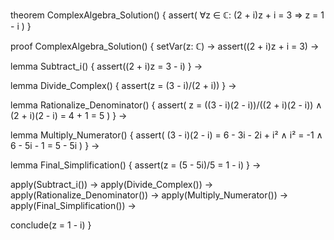 theorem ComplexAlgebra_Solution() {
  assert(
    ∀z ∈ ℂ: (2 + i)z + i = 3 ⇒ z = 1 - i
  )
}

proof ComplexAlgebra_Solution() {
  setVar(z: ℂ) →
  assert((2 + i)z + i = 3) →
  
  lemma Subtract_i() {
    assert((2 + i)z = 3 - i)
  } →
  
  lemma Divide_Complex() {
    assert(z = (3 - i)/(2 + i))
  } →
  
  lemma Rationalize_Denominator() {
    assert(
      z = ((3 - i)(2 - i))/((2 + i)(2 - i)) ∧
      (2 + i)(2 - i) = 4 + 1 = 5
    )
  } →
  
  lemma Multiply_Numerator() {
    assert(
      (3 - i)(2 - i) = 6 - 3i - 2i + i² ∧
      i² = -1 ∧
      6 - 5i - 1 = 5 - 5i
    )
  } →
  
  lemma Final_Simplification() {
    assert(z = (5 - 5i)/5 = 1 - i)
  } →
  
  apply(Subtract_i()) →
  apply(Divide_Complex()) →
  apply(Rationalize_Denominator()) →
  apply(Multiply_Numerator()) →
  apply(Final_Simplification()) →
  
  conclude(z = 1 - i)
}